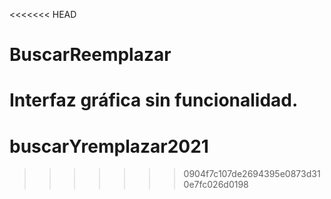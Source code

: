 <<<<<<< HEAD
# BuscarReemplazar
Interfaz gráfica sin funcionalidad.
=======
# buscarYremplazar2021
>>>>>>> 0904f7c107de2694395e0873d310e7fc026d0198
